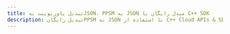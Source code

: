---title: تبدیل پاورپوینت بهJSON، PPSM به JSON مبدل رایگان یا C++ SDKdescription: تبدیل رایگانPPSM به JSON با استفاده از C++ Cloud APIs & SDK. همچنین اسناد Microsoft PowerPoint را در Cloud ایجاد، ویرایش و رندر کنید.---